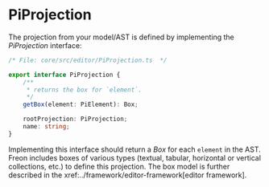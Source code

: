 # PiProjection

The projection from your model/AST is defined by implementing the _PiProjection_ interface:

```ts
/* File: core/src/editor/PiProjection.ts  */

export interface PiProjection {
	/**
	 * returns the box for `element`.
	 */
	getBox(element: PiElement): Box;

	rootProjection: PiProjection;
	name: string;
}
```

Implementing this interface should return a _Box_ for each `element` in the AST.
Freon includes boxes of various types (textual, tabular, horizontal or vertical collections, etc.)
to define this projection.
The box model is further described in the xref:../framework/editor-framework[editor framework].
